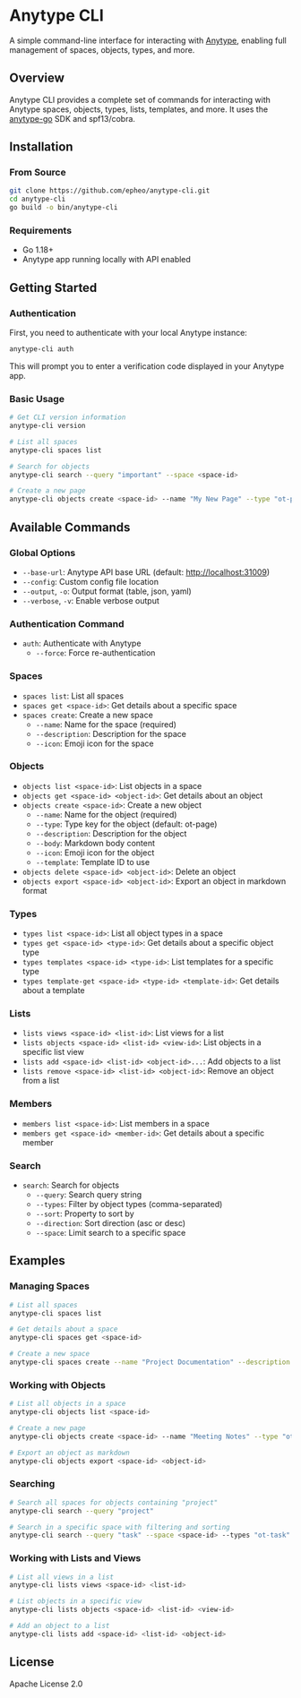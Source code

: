 # Anytype CLI

A simple command-line interface for interacting with [Anytype](https://anytype.io/), enabling full management of spaces, objects, types, and more.

## Overview

Anytype CLI provides a complete set of commands for interacting with Anytype spaces, objects, types, lists, templates, and more. It uses the [anytype-go](https://github.com/epheo/anytype-go) SDK and spf13/cobra.

## Installation

### From Source

```bash
git clone https://github.com/epheo/anytype-cli.git
cd anytype-cli
go build -o bin/anytype-cli
```

### Requirements

- Go 1.18+
- Anytype app running locally with API enabled

## Getting Started

### Authentication

First, you need to authenticate with your local Anytype instance:

```bash
anytype-cli auth
```

This will prompt you to enter a verification code displayed in your Anytype app.

### Basic Usage

```bash
# Get CLI version information
anytype-cli version

# List all spaces
anytype-cli spaces list

# Search for objects
anytype-cli search --query "important" --space <space-id>

# Create a new page
anytype-cli objects create <space-id> --name "My New Page" --type "ot-page" --body "# Hello\n\nThis is my new page"
```

## Available Commands

### Global Options

- `--base-url`: Anytype API base URL (default: <http://localhost:31009>)
- `--config`: Custom config file location
- `--output`, `-o`: Output format (table, json, yaml)
- `--verbose`, `-v`: Enable verbose output

### Authentication Command

- `auth`: Authenticate with Anytype
  - `--force`: Force re-authentication

### Spaces

- `spaces list`: List all spaces
- `spaces get <space-id>`: Get details about a specific space
- `spaces create`: Create a new space
  - `--name`: Name for the space (required)
  - `--description`: Description for the space
  - `--icon`: Emoji icon for the space

### Objects

- `objects list <space-id>`: List objects in a space
- `objects get <space-id> <object-id>`: Get details about an object
- `objects create <space-id>`: Create a new object
  - `--name`: Name for the object (required)
  - `--type`: Type key for the object (default: ot-page)
  - `--description`: Description for the object
  - `--body`: Markdown body content
  - `--icon`: Emoji icon for the object
  - `--template`: Template ID to use
- `objects delete <space-id> <object-id>`: Delete an object
- `objects export <space-id> <object-id>`: Export an object in markdown format

### Types

- `types list <space-id>`: List all object types in a space
- `types get <space-id> <type-id>`: Get details about a specific object type
- `types templates <space-id> <type-id>`: List templates for a specific type
- `types template-get <space-id> <type-id> <template-id>`: Get details about a template

### Lists

- `lists views <space-id> <list-id>`: List views for a list
- `lists objects <space-id> <list-id> <view-id>`: List objects in a specific list view
- `lists add <space-id> <list-id> <object-id>...`: Add objects to a list
- `lists remove <space-id> <list-id> <object-id>`: Remove an object from a list

### Members

- `members list <space-id>`: List members in a space
- `members get <space-id> <member-id>`: Get details about a specific member

### Search

- `search`: Search for objects
  - `--query`: Search query string
  - `--types`: Filter by object types (comma-separated)
  - `--sort`: Property to sort by
  - `--direction`: Sort direction (asc or desc)
  - `--space`: Limit search to a specific space

## Examples

### Managing Spaces

```bash
# List all spaces
anytype-cli spaces list

# Get details about a space
anytype-cli spaces get <space-id>

# Create a new space
anytype-cli spaces create --name "Project Documentation" --description "Documentation for my projects" --icon "📚"
```

### Working with Objects

```bash
# List all objects in a space
anytype-cli objects list <space-id>

# Create a new page
anytype-cli objects create <space-id> --name "Meeting Notes" --type "ot-page" --body "# Meeting Notes\n\n## Agenda\n\n- Item 1\n- Item 2"

# Export an object as markdown
anytype-cli objects export <space-id> <object-id>
```

### Searching

```bash
# Search all spaces for objects containing "project"
anytype-cli search --query "project"

# Search in a specific space with filtering and sorting
anytype-cli search --query "task" --space <space-id> --types "ot-task" --sort "last_modified_date" --direction "desc"
```

### Working with Lists and Views

```bash
# List all views in a list
anytype-cli lists views <space-id> <list-id>

# List objects in a specific view
anytype-cli lists objects <space-id> <list-id> <view-id>

# Add an object to a list
anytype-cli lists add <space-id> <list-id> <object-id>
```

## License

Apache License 2.0
